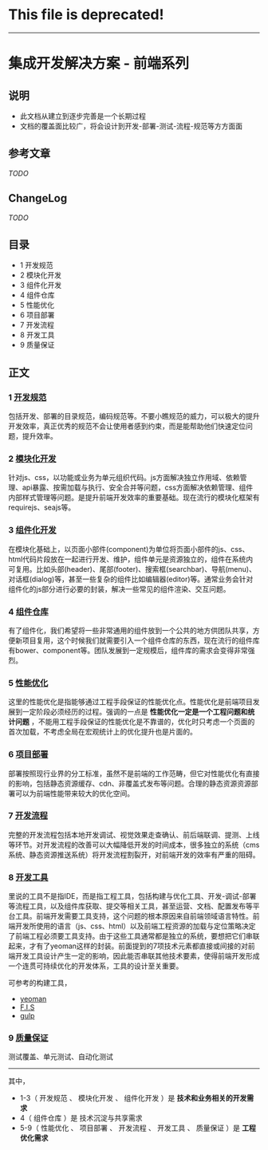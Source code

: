 # This file is deprecated!

--------

# 集成开发解决方案 - 前端系列


## 说明

- 此文档从建立到逐步完善是一个长期过程
- 文档的覆盖面比较广，将会设计到开发-部署-测试-流程-规范等方方面面


## 参考文章

*TODO*

## ChangeLog

*TODO*

## 目录

- 1 开发规范
- 2 模块化开发
- 3 组件化开发
- 4 组件仓库
- 5 性能优化
- 6 项目部署
- 7 开发流程
- 8 开发工具
- 9 质量保证

## 正文

### 1 [开发规范](dev-guide.md)

包括开发、部署的目录规范，编码规范等。不要小瞧规范的威力，可以极大的提升开发效率，真正优秀的规范不会让使用者感到约束，而是能帮助他们快速定位问题，提升效率。

### 2 [模块化开发](modularization.md)

针对js、css，以功能或业务为单元组织代码。js方面解决独立作用域、依赖管理、api暴露、按需加载与执行、安全合并等问题，css方面解决依赖管理、组件内部样式管理等问题。是提升前端开发效率的重要基础。现在流行的模块化框架有requirejs、seajs等。

### 3 [组件化开发](componentization.md)

在模块化基础上，以页面小部件(component)为单位将页面小部件的js、css、html代码片段放在一起进行开发、维护，组件单元是资源独立的，组件在系统内可复用。比如头部(header)、尾部(footer)、搜索框(searchbar)、导航(menu)、对话框(dialog)等，甚至一些复杂的组件比如编辑器(editor)等。通常业务会针对组件化的js部分进行必要的封装，解决一些常见的组件渲染、交互问题。

### 4 [组件仓库](component-repo.md)

有了组件化，我们希望将一些非常通用的组件放到一个公共的地方供团队共享，方便新项目复用，这个时候我们就需要引入一个组件仓库的东西，现在流行的组件库有bower、component等。团队发展到一定规模后，组件库的需求会变得非常强烈。

### 5 [性能优化](po.md)

这里的性能优化是指能够通过工程手段保证的性能优化点。性能优化是前端项目发展到一定阶段必须经历的过程。强调的一点是 **性能优化一定是一个工程问题和统计问题** ，不能用工程手段保证的性能优化是不靠谱的，优化时只考虑一个页面的首次加载，不考虑全局在宏观统计上的优化提升也是片面的。

### 6 [项目部署](deploy.md)

部署按照现行业界的分工标准，虽然不是前端的工作范畴，但它对性能优化有直接的影响，包括静态资源缓存、cdn、非覆盖式发布等问题。合理的静态资源资源部署可以为前端性能带来较大的优化空间。

### 7 [开发流程](workflows.md)

完整的开发流程包括本地开发调试、视觉效果走查确认、前后端联调、提测、上线等环节。对开发流程的改善可以大幅降低开发的时间成本，很多独立的系统（cms系统、静态资源推送系统）将开发流程割裂开，对前端开发的效率有严重的阻碍。

### 8 [开发工具](build.md)

里说的工具不是指IDE，而是指工程工具，包括构建与优化工具、开发-调试-部署等流程工具，以及组件库获取、提交等相关工具，甚至运营、文档、配置发布等平台工具。前端开发需要工具支持，这个问题的根本原因来自前端领域语言特性。前端开发所使用的语言（js、css、html）以及前端工程资源的加载与定位策略决定了前端工程必须要工具支持。由于这些工具通常都是独立的系统，要想把它们串联起来，才有了yeoman这样的封装。前面提到的7项技术元素都直接或间接的对前端开发工具设计产生一定的影响，因此能否串联其他技术要素，使得前端开发形成一个连贯可持续优化的开发体系，工具的设计至关重要。

可参考的构建工具，
- [yeoman](http://yeoman.io/)
- [F.I.S](http://fis.baidu.com/)
- [gulp](http://gulpjs.com/)

### 9 [质量保证](qa.md)

测试覆盖、单元测试、自动化测试


----------



其中，
- 1-3（ 开发规范 、 模块化开发 、 组件化开发 ）是 **技术和业务相关的开发需求**
- 4（ 组件仓库 ）是 技术沉淀与共享需求
- 5-9（ 性能优化 、 项目部署 、 开发流程 、 开发工具 、 质量保证 ）是 **工程优化需求**

